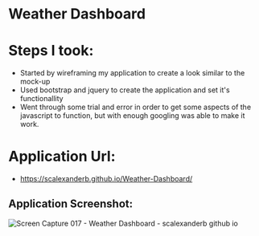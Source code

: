 # Weather Dashboard

# Steps I took:

* Started by wireframing my application to create a look similar to the mock-up
* Used bootstrap and jquery to create the application and set it's functionallity
* Went through some trial and error in order to get some aspects of the javascript to function, but with enough googling was able to make it work.

# Application Url:

* https://scalexanderb.github.io/Weather-Dashboard/

## Application Screenshot:
![Screen Capture 017 - Weather Dashboard - scalexanderb github io](https://user-images.githubusercontent.com/88293666/136867357-f66d0490-5cd9-4ee8-9df7-2ed9f6838521.jpg)
